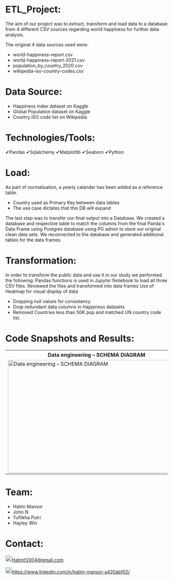 # ETL_Project: 
The aim of our project was to extract, transform and load data to a database from 4 different CSV sources regarding world happiness for further data analysis.

The original 4 data sources used were: 

- world-happiness-report.csv
- world-happiness-report-2021.csv
- population_by_country_2020.csv
- wikipedia-iso-country-codes.csv


# Data Source:
- Happiness index dataset on Kaggle
- Global Population dataset on Kaggle
- Country ISO code list on Wikipedia


# Technologies/Tools: 
&#10004;Pandas      &#10004;Sqlalchemy      &#10004;Matplotlib      &#10004;Seaborn
&#10004;Python


# Load: 
As part of normalisation, a yearly calander has been added as a reference table.
- Country used as Primary Key between data tables
- The use case dictates that this DB will expand

The last step was to transfer our final output into a Database. We created a database and respective table to match the columns from the final Panda's Data Frame using Postgres database using PG admin to store our original clean data sets. We reconnected to the database and generated additional tables for the data frames.


# Transformation:
In order to transform the public data and use it in our study we performed the following:
Pandas functions is used in Jupyter Notebook to load all three CSV files.
Reviewed the files and transformed into data frames
Use of Heatmap for visual display of data
- Dropping null values for consistency
- Drop redundant data columns in Happiness datasets
- Removed Countries less than 50K pop and matched UN country code list. 


# Code Snapshots and Results: 
<table>
  <tr>
    <th style="text-align:center">Data engineering – SCHEMA DIAGRAM</td>
     <th style="text-align:center">Table Nill Value Menu</td>
     
  </tr>
  <tr>
    <td><img src="https://user-images.githubusercontent.com/24882457/168723999-368049e6-2fd3-4727-857a-010f53f80b3d.png" width=550 height=350 title="Data engineering – SCHEMA DIAGRAM"></td>
    <td><img src="https://user-images.githubusercontent.com/24882457/168761449-8aacb912-40dc-4157-b4b0-48d3bdb95375.png" width=550 height=350 title="Table Nill Value Menu"></td>
    
  </tr>
</table>


# Team:
- Hatim Mansor
- John N
- Tuflikha Putri
- Hayley Win


# Contact:
<img src="https://user-images.githubusercontent.com/24882457/168723224-ecbdb402-be01-453d-9cb5-282424f7418a.png" width="20" height="20" title=" Hatims email"><Hatimf2004@gmail.com>

<img src="https://user-images.githubusercontent.com/24882457/168716629-b90f784a-534f-418c-89fd-28e91c4830fa.png" width="20" height="20" title="Linkedin Profile"><https://www.linkedin.com/in/hatim-mansor-a420ab102/>

